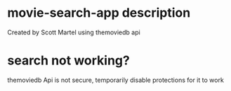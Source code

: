 # movie-search-app description

Created by Scott Martel using themoviedb api

# search not working?

themoviedb Api is not secure, temporarily disable protections for it to work

